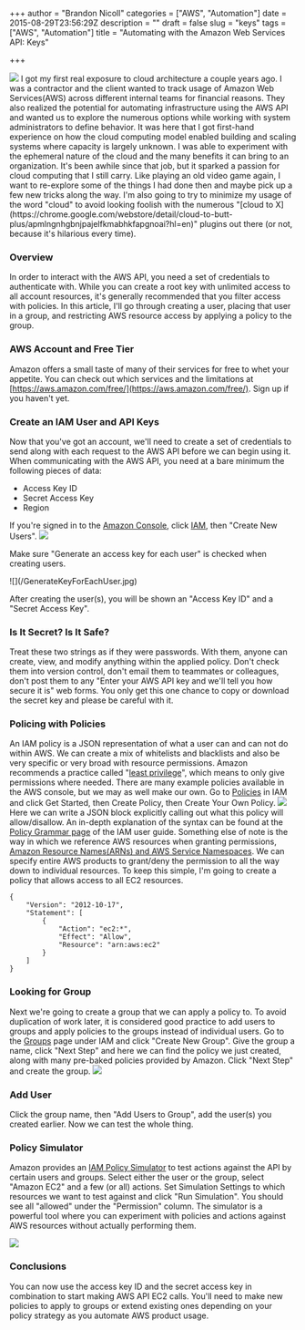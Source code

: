 +++
author = "Brandon Nicoll"
categories = ["AWS", "Automation"]
date = 2015-08-29T23:56:29Z
description = ""
draft = false
slug = "keys"
tags = ["AWS", "Automation"]
title = "Automating with the Amazon Web Services API: Keys"

+++

<img src="/IAMKeys-1.jpg" style="max-width: 100%" />
I got my first real exposure to cloud architecture a couple years ago. I was a contractor and the client wanted to track usage of Amazon Web Services(AWS) across different internal teams for financial reasons. They also realized the potential for automating infrastructure using the AWS API and wanted us to explore the numerous options while working with system administrators to define behavior. It was here that I got first-hand experience on how the cloud computing model enabled building and scaling systems where capacity is largely unknown. I was able to experiment with the ephemeral nature of the cloud and the many benefits it can bring to an organization. It's been awhile since that job, but it sparked a passion for cloud computing that I still carry. Like playing an old video game again, I want to re-explore some of the things I had done then and maybe pick up a few new tricks along the way. I'm also going to try to minimize my usage of the word "cloud" to avoid looking foolish with the numerous "[cloud to X](https://chrome.google.com/webstore/detail/cloud-to-butt-plus/apmlngnhgbnjpajelfkmabhkfapgnoai?hl=en)" plugins out there (or not, because it's hilarious every time).

### Overview
In order to interact with the AWS API, you need a set of credentials to authenticate with. While you can create a root key with unlimited access to all account resources, it's generally recommended that you filter access with policies. In this article, I'll go through creating a user, placing that user in a group, and restricting AWS resource access by applying a policy to the group.

### AWS Account and Free Tier
Amazon offers a small taste of many of their services for free to whet your appetite. You can check out which services and the limitations at [https://aws.amazon.com/free/](https://aws.amazon.com/free/). Sign up if you haven't yet.

### Create an IAM User and API Keys
Now that you've got an account, we'll need to create a set of credentials to send along with each request to the AWS API before we can begin using it. When communicating with the AWS API, you need at a bare minimum the following pieces of data:

<ul>
<li>Access Key ID</li>
<li>Secret Access Key</li>
<li>Region</li>
</ul>

If you're signed in to the [Amazon Console](https://console.aws.amazon.com/), click [IAM](https://console.aws.amazon.com/iam/home?), then "Create New Users". 
![](/securityCreds-1.png)

Make sure "Generate an access key for each user" is checked when creating users.
<p>
![](/GenerateKeyForEachUser.jpg)
<p>
After creating the user(s), you will be shown an "Access Key ID" and a "Secret Access Key".

### Is It Secret? Is It Safe?
Treat these two strings as if they were passwords. With them, anyone can create, view, and modify anything within the applied policy. Don't check them into version control, don't email them to teammates or colleagues, don't post them to any "Enter your AWS API key and we'll tell you how secure it is" web forms. You only get this one chance to copy or download the secret key and please be careful with it.

### Policing with Policies
An IAM policy is a JSON representation of what a user can and can not do within AWS. We can create a mix of whitelists and blacklists and also be very specific or very broad with resource permissions. Amazon recommends a practice called "[least privilege](http://docs.aws.amazon.com/IAM/latest/UserGuide/best-practices.html#grant-least-privilege)", which means to only give permissions where needed. There are many example policies available in the AWS console, but we may as well make our own. Go to [Policies](https://console.aws.amazon.com/iam/home#policies) in IAM and click Get Started, then Create Policy, then Create Your Own Policy.
![](/CreatePolicy.jpg)
Here we can write a JSON block explicitly calling out what this policy will allow/disallow. An in-depth explanation of the syntax can be found at the [Policy Grammar page](http://docs.aws.amazon.com/IAM/latest/UserGuide/reference_policies_grammar.html) of the IAM user guide. Something else of note is the way in which we reference AWS resources when granting permissions, [Amazon Resource Names(ARNs) and AWS Service Namespaces](http://docs.aws.amazon.com/general/latest/gr/aws-arns-and-namespaces.html). We can specify entire AWS products to grant/deny the permission to all the way down to individual resources. To keep this simple, I'm going to create a policy that allows access to all EC2 resources. 

```prettyprint lang-json
{
    "Version": "2012-10-17",
    "Statement": [
        {
            "Action": "ec2:*",
            "Effect": "Allow",
            "Resource": "arn:aws:ec2"
        }
    ]
}
```

### Looking for Group
Next we're going to create a group that we can apply a policy to. To avoid duplication of work later, it is considered good practice to add users to groups and apply policies to the groups instead of individual users. Go to the [Groups](https://console.aws.amazon.com/iam/home#groups) page under IAM and click "Create New Group". Give the group a name, click "Next Step" and here we can find the policy we just created, along with many pre-baked policies provided by Amazon. Click "Next Step" and create the group.
![](/CreateGroupAddPolicy.jpg)

### Add User
Click the group name, then "Add Users to Group", add the user(s) you created earlier. Now we can test the whole thing.

### Policy Simulator
Amazon provides an [IAM Policy Simulator](https://policysim.aws.amazon.com/home/index.jsp?#) to test actions against the API by certain users and groups. Select either the user or the group, select "Amazon EC2" and a few (or all) actions. Set Simulation Settings to which resources we want to test against and click "Run Simulation". You should see all "allowed" under the "Permission" column. The simulator is a powerful tool where you can experiment with policies and actions against AWS resources without actually performing them.

![](/PolicySimulator.jpg)

### Conclusions
You can now use the access key ID and the secret access key in combination to start making AWS API EC2 calls. You'll need to make new policies to apply to groups or extend existing ones depending on your policy strategy as you automate AWS product usage. 